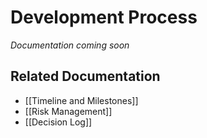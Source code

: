 # Development Process

*Documentation coming soon*

## Related Documentation
- [[Timeline and Milestones]]
- [[Risk Management]]
- [[Decision Log]] 